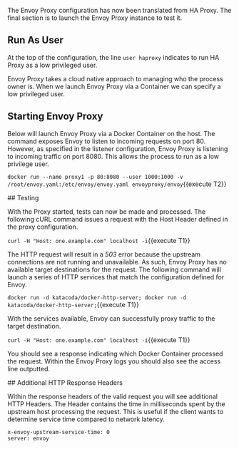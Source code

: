 The Envoy Proxy configuration has now been translated from HA Proxy. The final section is to launch the Envoy Proxy instance to test it.

## Run As User

At the top of the configuration, the line `user haproxy` indicates to run HA Proxy as a low privileged user.

Envoy Proxy takes a cloud native approach to managing who the process owner is. When we launch Envoy Proxy via a Container we can specify a low privileged user.

## Starting Envoy Proxy

Below will launch Envoy Proxy via a Docker Container on the host. The command exposes Envoy to listen to incoming requests on port 80. However, as specified in the listener configuration, Envoy Proxy is listening to incoming traffic on port 8080. This allows the process to run as a low privilege user.

`docker run --name proxy1 -p 80:8080 --user 1000:1000 -v /root/envoy.yaml:/etc/envoy/envoy.yaml envoyproxy/envoy`{{execute T2}}

## Testing

With the Proxy started, tests can now be made and processed. The following cURL command issues a request with the Host Header defined in the proxy configuration.

`curl -H "Host: one.example.com" localhost -i`{{execute T1}}

The HTTP request will result in a _503_ error because the upstream connections are not running and unavailable. As such, Envoy Proxy has no available target destinations for the request. The following command will launch a series of HTTP services that match the configuration defined for Envoy. 

`docker run -d katacoda/docker-http-server; docker run -d katacoda/docker-http-server;`{{execute T1}}

With the services available, Envoy can successfully proxy traffic to the target destination.

`curl -H "Host: one.example.com" localhost -i`{{execute T1}}

You should see a response indicating which Docker Container processed the request. Within the Envoy Proxy logs you should also see the access line outputted.

## Additional HTTP Response Headers

Within the response headers of the valid request you will see additional HTTP Headers. The Header contains the time in milliseconds spent by the upstream host processing the request. This is useful if the client wants to determine service time compared to network latency. 

```
x-envoy-upstream-service-time: 0
server: envoy
```
